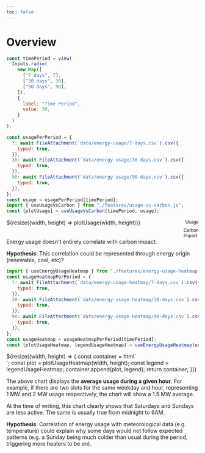 ```yaml
---
toc: false
---
```


<div>
  <h1>Overview</h1>
</div>

<div class="grid grid-cols-1">

```js
const timePeriod = view(
  Inputs.radio(
    new Map([
      ["7 days", 7],
      ["30 days", 30],
      ["90 days", 90],
    ]),
    {
      label: "Time Period",
      value: 30,
    }
  )
);
```

</div>

```js
const usagePerPeriod = {
  7: await FileAttachment(`data/energy-usage/7-days.csv`).csv({
    typed: true,
  }),
  30: await FileAttachment(`data/energy-usage/30-days.csv`).csv({
    typed: true,
  }),
  90: await FileAttachment(`data/energy-usage/90-days.csv`).csv({
    typed: true,
  }),
};
const usage = usagePerPeriod[timePeriod];
import { useUsageVsCarbon } from "./features/usage-vs-carbon.js";
const [plotUsage] = useUsageVsCarbon(timePeriod, usage);
```

<div class="grid grid-cols-1" style="grid-auto-rows: 504px;">

  <div class="card" style="display: flex">
    <div style="flex:1;">
      ${resize((width, height) => plotUsage(width, height))}
    </div>
    <div style="flex: 0;">
      <div style="display: flex; flex-direction: column; gap: 8px; font-family: sans-serif; font-size: 12px;">
        <div style="display: flex; align-items: center; gap: 8px;">
          <svg width="24" height="12">
            <line x1="0" y1="6" x2="24" y2="6" stroke="#fff" stroke-width="2" />
          </svg>
          <span>Usage</span>
        </div>
        <div style="display: flex; align-items: center; gap: 8px;">
          <svg width="24" height="16">
            <rect width="100%" height="100%" fill="#748899" />
          </svg>
          <span>Carbon Impact</span>
        </div>
      </div>
    </div>
  </div>
</div>
<div class="note">
Energy usage doesn't entirely correlate with carbon impact.

**Hypothesis**: This correlation could be represented through energy origin (renewable, coal, etc)?
</div>

```js
import { useEnergyUsageHeatmap } from "./features/energy-usage-heatmap.js";
const usageHeatmapPerPeriod = {
  7: await FileAttachment(`data/energy-usage-heatmap/7-days.csv`).csv({
    typed: true,
  }),
  30: await FileAttachment(`data/energy-usage-heatmap/30-days.csv`).csv({
    typed: true,
  }),
  90: await FileAttachment(`data/energy-usage-heatmap/90-days.csv`).csv({
    typed: true,
  }),
};
const usageHeatmap = usageHeatmapPerPeriod[timePeriod];
const [plotUsageHeatmap, legendUsageHeatmap] = useEnergyUsageHeatmap(usageHeatmap);
```

<div class="grid grid-cols-1" style="grid-auto-rows: 504px;">
  <div class="card">
    ${resize((width, height) => {
      const container = html`<div style="display: flex; align-items: center; flex-direction: column"></div>`;
      const plot = plotUsageHeatmap(width, height);
      const legend = legendUsageHeatmap;
      container.append(plot, legend);
      return container;
    })}
  </div>
</div>
<div class="note">

The above chart displays the **average usage during a given hour**. For example, if there are two slots for the same weekday and hour, representing 1 MW and 2 MW usage respectively, the chart will show a 1.5 MW average.

At the time of writing, this chart clearly shows that Saturdays and Sundays are less active. The same is usually true from midnight to 6AM.

**Hypothesis**: Correlation of energy usage with meteorological data (e.g. temperature) could explain why some days would not follow expected patterns (e.g. a Sunday being much colder than usual during the period, triggering more heaters to be on).
</div>
